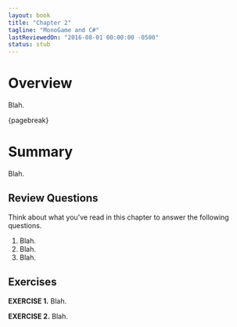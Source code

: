 ```yaml
---
layout: book
title: "Chapter 2"
tagline: "MonoGame and C#"
lastReviewedOn: "2016-08-01 00:00:00 -0500"
status: stub
---
```


# Overview

Blah.

{pagebreak}

# Summary

Blah.

## Review Questions

Think about what you’ve read in this chapter to answer the following questions.

1.	Blah.
1.	Blah.
1.	Blah.

## Exercises

**EXERCISE 1.** Blah.

**EXERCISE 2.** Blah.